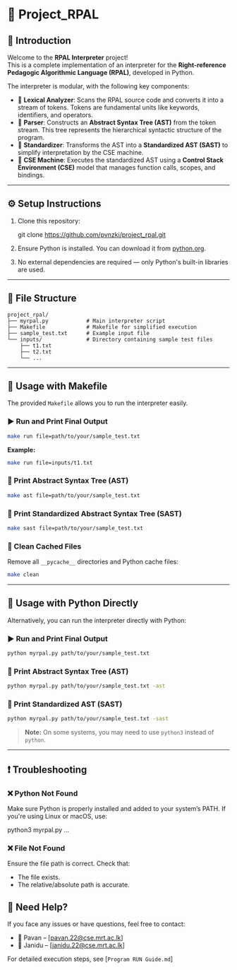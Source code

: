 # 📘 Project_RPAL

## 🧠 Introduction

Welcome to the **RPAL Interpreter** project!  
This is a complete implementation of an interpreter for the **Right-reference Pedagogic Algorithmic Language (RPAL)**, developed in Python.

The interpreter is modular, with the following key components:

- 🔹 **Lexical Analyzer**: Scans the RPAL source code and converts it into a stream of tokens. Tokens are fundamental units like keywords, identifiers, and operators.
- 🔹 **Parser**: Constructs an **Abstract Syntax Tree (AST)** from the token stream. This tree represents the hierarchical syntactic structure of the program.
- 🔹 **Standardizer**: Transforms the AST into a **Standardized AST (SAST)** to simplify interpretation by the CSE machine.
- 🔹 **CSE Machine**: Executes the standardized AST using a **Control Stack Environment (CSE)** model that manages function calls, scopes, and bindings.

---

## ⚙️ Setup Instructions

1. Clone this repository:

   git clone https://github.com/pvnzki/project_rpal.git

2. Ensure Python is installed.
   You can download it from [python.org](https://www.python.org/downloads/).

3. No external dependencies are required — only Python's built-in libraries are used.

---

## 📁 File Structure

```
project_rpal/
├── myrpal.py            # Main interpreter script
├── Makefile             # Makefile for simplified execution
├── sample_test.txt      # Example input file
└── inputs/              # Directory containing sample test files
    ├── t1.txt
    ├── t2.txt
    └── ...
```

---

## 🚀 Usage with Makefile

The provided `Makefile` allows you to run the interpreter easily.

### ▶️ Run and Print Final Output

```bash
make run file=path/to/your/sample_test.txt
```

**Example:**

```bash
make run file=inputs/t1.txt
```

### 🌲 Print Abstract Syntax Tree (AST)

```bash
make ast file=path/to/your/sample_test.txt
```

### 🌳 Print Standardized Abstract Syntax Tree (SAST)

```bash
make sast file=path/to/your/sample_test.txt
```

### 🧹 Clean Cached Files

Remove all `__pycache__` directories and Python cache files:

```bash
make clean
```

---

## 🐍 Usage with Python Directly

Alternatively, you can run the interpreter directly with Python:

### ▶️ Run and Print Final Output

```bash
python myrpal.py path/to/your/sample_test.txt
```

### 🌲 Print Abstract Syntax Tree (AST)

```bash
python myrpal.py path/to/your/sample_test.txt -ast
```

### 🌳 Print Standardized AST (SAST)

```bash
python myrpal.py path/to/your/sample_test.txt -sast
```

> **Note:** On some systems, you may need to use `python3` instead of `python`.

---

## ❗ Troubleshooting

### ❌ Python Not Found

Make sure Python is properly installed and added to your system’s PATH.
If you're using Linux or macOS, use:

python3 myrpal.py ...


### ❌ File Not Found

Ensure the file path is correct. Check that:

* The file exists.
* The relative/absolute path is accurate.


## 🙋 Need Help?

If you face any issues or have questions, feel free to contact:

* 📧 Pavan – [pavan.22@cse.mrt.ac.lk]
* 📧 Janidu – [janidu.22@cse.mrt.ac.lk]

For detailed execution steps, see [`Program RUN Guide.md`]
